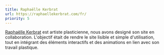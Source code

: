 ```yaml
---
title: Raphaëlle Kerbrat
url: https://raphaellekerbrat.com/fr/
priority: 5
---
```


[Raphaëlle Kerbrat](https://raphaellekerbrat.com/) est artiste plasticienne, nous avons designé son site en collaboration. L'objectif était de rendre le site lisible et simple d'utilisation, tout en intégrant des éléments interactifs et des animations en lien avec son travail plastique.
